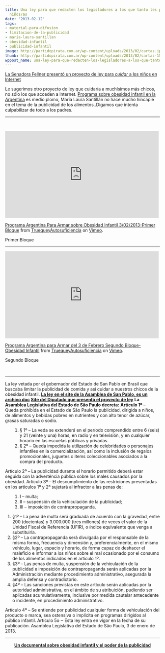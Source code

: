 ```yaml
---
title: Una ley para que redacten los legisladores a los que tanto les preocupan los
  niños/as
date: '2013-02-12'
tags:
- material-para-difusion
- limitacion-de-la-publicidad
- maria-laura-santillan
- obesidad-infantil
- publicidad-infantil
image: http://partidopirata.com.ar/wp-content/uploads/2013/02/cartaz.jpg
thumb: http://partidopirata.com.ar/wp-content/uploads/2013/02/cartaz-150x150.jpg
wppost_name: una-ley-para-que-redacten-los-legisladores-a-los-que-tanto-les-preocupan-los-ninosas
---
```


<a href="http://partidopirata.com.ar/5449/en-el-nombre-del-nino-otra-vez-la-historia-de-cuidar-a-los-chicos-para-censurar">La Senadora Fellner presentó un proyecto de ley para <i>cuidar</i> a los niños en Internet</a>

Le sugerimos otro proyecto de ley que cuidaría a muchísimos más chicos, no sólo los que acceden a Internet.
<a href="http://tn.com.ar/programas/argentina-para-armar/obesidad-infantil-que-aumenta-una-senal-de-alerta_288571" target="_blank">Programa sobre obesidad infantil en la Argentina</a> es medio plomo, María Laura Santillán no hace mucho hincapié en el tema de la publicidad de los alimentos..Digamos que intenta culpabilizar de todo a los padres.

<hr />

&nbsp;

<iframe src="http://player.vimeo.com/video/59103525" height="282" width="500" allowfullscreen="" frameborder="0"></iframe>

<a href="http://vimeo.com/59103525">Programa Argentina Para Armar sobre Obesidad Infantil 3/02/2013-Primer Bloque</a> from <a href="http://vimeo.com/user14394912">TruequeyAutosuficiencia</a> on <a href="http://vimeo.com">Vimeo</a>.

Primer Bloque

<hr />

<iframe src="http://player.vimeo.com/video/59105783" height="282" width="500" allowfullscreen="" frameborder="0"></iframe>

<a href="http://vimeo.com/59105783">Programa Argentina para Armar del 3 de Febrero Segundo Bloque-Obesidad Infantil</a> from <a href="http://vimeo.com/user14394912">TruequeyAutosuficiencia</a> on <a href="http://vimeo.com">Vimeo</a>.

Segundo Bloque

&nbsp;

<hr />

La ley vetada por el gobernador del Estado de San Pablo en Brasil que buscaba limitar la publicidad de comida y así cuidar a nuestros chicos de la obesidad infantil.
<strong><a href="http://www.al.sp.gov.br/spl/2013/01/Acessorio/28581330_1114628_30006AUT%20R.doc" target="_blank">La ley en el site de la Asamblea de San Pablo, es un archivo doc</a></strong>
<strong> <a href="http://ruifalcao.com.br/projeto-de-rui-falcao-que-regulamenta-publicidade-as-criancas-e-aprovado-pela-assembleia/" target="_blank">Site del Diputado que presentó el proyecto de ley</a></strong>
<strong>La Asamblea Legislativa del Estado de São Paulo decreta:</strong>
<strong>Artículo 1º</strong> – Queda prohíbida en el Estado de São Paulo la publicidad, dirigida a niños, de alimentos y bebidas pobres en nutrientes y con alto tenor
de azúcar, grasas saturadas o sodio.
<ol>
<ol>
	<li>§ 1º – La veda se extenderá en el período comprendido entre 6 (seis) y 21 (veinte y una) horas, en radio y en televisión, y en cualquier horario en las escuelas públicas y privadas.</li>
	<li>§ 2º – Queda impedida la utilización de celebridades o personajes infantiles en la comercialización, así como la inclusión de regalos promocionales, juguetes o items coleccionables asociados a la compra del producto.</li>
</ol>
</ol>
Artículo 2º – La publicidad durante el horario permitido deberá estar seguida con la advertência pública sobre los males causados por la obesidad.
Artículo 3º – El descumplimiento de las restriciones presentadas en los artículos 1º y 2º sujetará al infractor a las penas de:
<ol>
<ol>
	<li>I – multa;</li>
	<li>II – suspensión de la vehiculación de la publicidad;</li>
	<li>III – imposición de contrapropaganda.</li>
</ol>
</ol>
<ol>
	<li>§1º – La pena de multa será graduada de acuerdo con la gravedad, entre 200 (docientas) y 3.000.000 (tres millones) de veces el valor de la Unidad Fiscal de Referencia (UFIR), o índice equivalente que venga a substituirla.</li>
	<li>§2º – La contrapropaganda será divulgada por el responsable de la misma forma, frecuencia y dimensión y, preferencialmente, en el mismo vehículo, lugar, espacio y horario, de forma capaz de deshacer el malefício e informar a los niños sobre el mal ocasionado por el consumo de los alimentos indicados en el artículo 1º.</li>
	<li>§3º – Las penas de multa, suspensión de la vehiculación de la publicidad e imposición de contrapropaganda serán aplicadas por la Administración mediante procedimiento administrativo, asegurada la amplia defensa y contradictorio.</li>
	<li>§4º – Las sanciones previstas en este artículo serán aplicadas por la autoridad administrativa, en el ámbito de su atribuición, pudiendo ser aplicadas acumulativamente, inclusive por medida cautelar antecedente o incidente, en procedimiento administrativo.</li>
</ol>
Artículo 4º – Se entiende por publicidad cualquier forma de vehiculación del producto o marca, sea ostensiva o implícita en programas dirigidos al público infantil.
Artículo 5o ‒ Esta ley entra en vigor en la fecha de su publicación.
Asamblea Legislativa del Estado de São Paulo, 3 de enero de 2013.

<hr />
<p style="text-align: center;"><strong><a href="http://partidopirata.com.ar/8424/mucho-mas-que-el-peso-documental-brasileno-sobre-obesidad-infantil">Un documental sobre obesidad infantil y el poder de la publicidad </a></strong></p>
